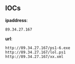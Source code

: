 
## IOCs

__ipaddress__:

```text
89.34.27.167
```
__url__:

```text
http://89.34.27.167/ps1-6.exe
http://89.34.27.167/lol.ps1
http://89.34.27.167/xx.xml
```
